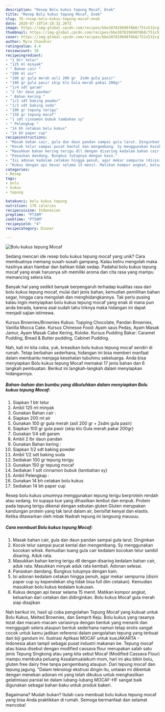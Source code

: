 ```yaml
---
description: "Resep Bolu kukus tepung Mocaf, Enak"
title: "Resep Bolu kukus tepung Mocaf, Enak"
slug: 76-resep-bolu-kukus-tepung-mocaf-enak
date: 2020-07-18T14:18:32.267Z
image: https://img-global.cpcdn.com/recipes/bbe307819698f8b0/751x532cq70/bolu-kukus-tepung-mocaf-foto-resep-utama.jpg
thumbnail: https://img-global.cpcdn.com/recipes/bbe307819698f8b0/751x532cq70/bolu-kukus-tepung-mocaf-foto-resep-utama.jpg
cover: https://img-global.cpcdn.com/recipes/bbe307819698f8b0/751x532cq70/bolu-kukus-tepung-mocaf-foto-resep-utama.jpg
author: Myra Chandler
ratingvalue: 4.4
reviewcount: 10
recipeingredient:
- "1 btr telur"
- "125 ml minyak"
- " Bahan cair "
- "200 ml air"
- "100 gr gula merah asli 200 gr  2sdm gula pasir"
- "100 gr gula pasir skip klo Gula merah pakai 200gr"
- "1/4 sdt garam"
- "2 lbr daun pandan"
- " Bahan kering "
- "1/2 sdt baking powder"
- "1/2 sdt baking soda"
- "100 gr tepung terigu"
- "150 gr tepung mocaf"
- "1 sdt cinnamon bubuk tambahan sy"
- " Pelengkap "
- "14 bh cetakan bolu kukus"
- "14 bh paper cup"
recipeinstructions:
- "Masak bahan cair, gula dan daun pandan sampai gula larut. Dinginkan"
- "Kocok telur sampai pucat kental dan mengembang. Sy menggunakan kocokan whisk. Kemudian tuang gula cair kedalam kocokan telur sambil disaring. Aduk rata."
- "Masukkan bahan kering terigu dll dengan disaring kedalam bahan cair, aduk rata. Masukkan minyak aduk rata kembali. Adonan selesai."
- "Panaskan dandang. Bungkus tutupnya dengan kain."
- "Isi adonan kedalam cetakan hingga penuh, agar mekar sempurna (disini paper cup sy kependekan shg tidak bisa full dlm cetakan). Kemudian masukkan bolu kukus kedalam kukusan."
- "Kukus dengan api besar selama 15 menit. Matikan kompor angkat, keluarkan dari cetakan dan didinginkan. Bolu kukus Mocaf gula merah siap disajikan"
categories:
- Resep
tags:
- bolu
- kukus
- tepung

katakunci: bolu kukus tepung 
nutrition: 170 calories
recipecuisine: Indonesian
preptime: "PT28M"
cooktime: "PT58M"
recipeyield: "4"
recipecategory: Dinner

---
```



![Bolu kukus tepung Mocaf](https://img-global.cpcdn.com/recipes/bbe307819698f8b0/751x532cq70/bolu-kukus-tepung-mocaf-foto-resep-utama.jpg)

Sedang mencari ide resep bolu kukus tepung mocaf yang unik? Cara membuatnya memang susah-susah gampang. Kalau keliru mengolah maka hasilnya akan hambar dan bahkan tidak sedap. Padahal bolu kukus tepung mocaf yang enak harusnya sih memiliki aroma dan cita rasa yang mampu memancing selera kita.

Banyak hal yang sedikit banyak berpengaruh terhadap kualitas rasa dari bolu kukus tepung mocaf, mulai dari jenis bahan, kemudian pemilihan bahan segar, hingga cara mengolah dan menghidangkannya. Tak perlu pusing kalau ingin menyiapkan bolu kukus tepung mocaf yang enak di mana pun anda berada, karena asal sudah tahu triknya maka hidangan ini dapat menjadi sajian istimewa.

Kursus Brownies/Brownies Kukus: Topping Chocolate, Pandan Brownies, Vanilla Mocca Cake. Kursus Chinesse Food: Ayam saus Pedas, Ayam Masak Jamur, Ayam Masak Cabe Kering, Koloke. Kursus Pudding Bakar: Caramel Pudding, Bread &amp; Butter pudding, Cabinet Pudding.


Nah, kali ini kita coba, yuk, kreasikan bolu kukus tepung mocaf sendiri di rumah. Tetap berbahan sederhana, hidangan ini bisa memberi manfaat dalam membantu menjaga kesehatan tubuhmu sekeluarga. Anda bisa menyiapkan Bolu kukus tepung Mocaf memakai 17 jenis bahan dan 6 langkah pembuatan. Berikut ini langkah-langkah dalam menyiapkan hidangannya.

<!--inarticleads1-->

##### Bahan-bahan dan bumbu yang dibutuhkan dalam menyiapkan Bolu kukus tepung Mocaf:

1. Siapkan 1 btr telur
1. Ambil 125 ml minyak
1. Gunakan  Bahan cair :
1. Siapkan 200 ml air
1. Gunakan 100 gr gula merah (asli 200 gr + 2sdm gula pasir)
1. Siapkan 100 gr gula pasir (skip klo Gula merah pakai 200gr)
1. Gunakan 1/4 sdt garam
1. Ambil 2 lbr daun pandan
1. Gunakan  Bahan kering :
1. Siapkan 1/2 sdt baking powder
1. Ambil 1/2 sdt baking soda
1. Sediakan 100 gr tepung terigu
1. Gunakan 150 gr tepung mocaf
1. Sediakan 1 sdt cinnamon bubuk (tambahan sy)
1. Ambil  Pelengkap :
1. Gunakan 14 bh cetakan bolu kukus
1. Sediakan 14 bh paper cup


Resep bolu kukus umumnya menggunakan tepung terigu berprotein rendah atau sedang. Ini supaya kue yang dihasilkan lembut dan empuk. Protein pada tepung terigu dikenal dengan sebutan gluten Gluten merupakan kandungan protein yang tak larut dalam air, berisifat kenyal dan elastis. Ketika ditawarkan oleh mbak Nadrah tepung ini langsung mauuuu. 

<!--inarticleads2-->

##### Cara membuat Bolu kukus tepung Mocaf:

1. Masak bahan cair, gula dan daun pandan sampai gula larut. Dinginkan
1. Kocok telur sampai pucat kental dan mengembang. Sy menggunakan kocokan whisk. Kemudian tuang gula cair kedalam kocokan telur sambil disaring. Aduk rata.
1. Masukkan bahan kering terigu dll dengan disaring kedalam bahan cair, aduk rata. Masukkan minyak aduk rata kembali. Adonan selesai.
1. Panaskan dandang. Bungkus tutupnya dengan kain.
1. Isi adonan kedalam cetakan hingga penuh, agar mekar sempurna (disini paper cup sy kependekan shg tidak bisa full dlm cetakan). Kemudian masukkan bolu kukus kedalam kukusan.
1. Kukus dengan api besar selama 15 menit. Matikan kompor angkat, keluarkan dari cetakan dan didinginkan. Bolu kukus Mocaf gula merah siap disajikan


Nah berikut ini, hasil uji coba pengolahan Tepung Mocaf yang kubuat untuk Bolu Kukus, Melted Brownies, dan Semprit Keju. Bolu kukus yang rasanya lezat dan macam-macam variasinya dengan bentuk yang menarik dan menggugah selera ataupun bentuk sederhana namun tetap erotis sangat cocok untuk kamu jadikan referensi dalam pengolahan tepung yang terbuat dari biji gandum ini. Ilustrasi Aplikasi MOCAF untuk kueJAKARTA - Indonesia akan tampil sebagai pusat industri makanan be. Tepung mocaf atau biasa disebut dengan modified cassava flour merupakan salah satu jenis Tepung Singkong atau yang kita sebut Mocaf (Modified Cassava Flour) mampu membuka peluang Assalamualaikum mom, hari ini aku bikin bolu, gluten free dairy free tanpa pengembang ataupun. Dari tepung mocaf dan tepung jagung. &#34;Dalam teknologi ekstrusi dingin itu, untaian mi dibentuk dengan menekan adonan mi yang telah dikukus untuk menghasilkan gelatinisasi parsial ke dalam lubang-lubang MOCAF-HF sangat baik digunakan sebagai bahan baku untuk produk bakeri. 

Bagaimana? Mudah bukan? Itulah cara membuat bolu kukus tepung mocaf yang bisa Anda praktikkan di rumah. Semoga bermanfaat dan selamat mencoba!

